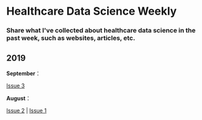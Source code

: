 # Healthcare Data Science Weekly 

### Share what I've collected about healthcare data science in the past week, such as websites, articles, etc. 


## 2019

**September**：

[Issue 3](docs/issue-3.md) 

**August**：

[Issue 2](docs/issue-2.md) | [Issue 1](docs/issue-1.md) 